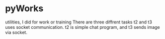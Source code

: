 # pyWorks
utilities, I did for work or training
There are three diffrent tasks
t2 and t3 uses socket communication. 
t2 is simple chat program, and t3 sends image via socket.
